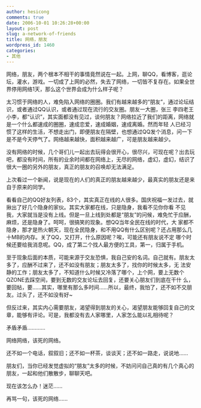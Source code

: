 ```yaml
---
author: hesicong
comments: true
date: 2006-10-01 10:26:28+00:00
layout: post
slug: a-network-of-friends
title: 网络，朋友
wordpress_id: 1460
categories:
- 其他
---
```


网络，朋友，两个根本不相干的事情竟然说在一起。上网，聊QQ，看博客，逛论坛，灌水，游戏。一切成了上网的必然，失去了网络，一切皆不复存在。如果全世界停用网络1天，那么这个世界会成为什么样子呢？

太习惯于网络的人，难免陷入网络的圈圈。我们有越来越多的“朋友”，通过论坛结识，或者通过QQ认识，或者通过现在流行的交友圈。朋友一大圈，张三 李四老王小李，都“认识”，其实面都没有见过，谈何朋友？网络拉近了我们的距离，网络就是一个什么都速成的圈圈，速成恋爱，速成婚姻，速成离婚。然而年轻 人已经习惯了这样的生活，不想走出门，即便朋友在隔壁，也想通过QQ发个消息，问一下是不是今天停气了。网络越来越快，面积越来越广，可是朋友越来越少。

没有网络的时候，几个哥们儿一起出去玩得会很开心，很尽兴，可现在呢？出去玩吧，都没有时间，所有的业余时间都在网络上，无尽的网络，虚幻，虚幻，结识了很大一圈的另外的朋友，真正的朋友的召唤却无法满足。

上次看过一个新闻，说是现在的人们的真正的朋友越来越少，最真实的朋友还是来自于原来的同学。

看看自己的QQ好友列表，83个，其实真正在线的人很多。国庆祝福一发过去，就揪出了好几个隐身的家伙。其实大家都在线，只是隐身，我看不见你你看 不见我，大家就当是没有上线。但是一旦上线到处都是“朋友”的问候，难免忙于应酬，麻烦，还是隐身了。呵呵，很搞笑的现象。想QQ当年全民在线的时代，大 家都不隐身，那才是热火朝天，现在全民隐身，和不用QQ有什么区别呢？还占用那么几十MB的内存。关了QQ，又打开，什么原因呢？唉，可能还有朋友说不定 哪个时候还要给我消息呢。QQ，成了第二个找人最方便的工具，第一，归属于手机。

至于现象后面的本质，可能来源于交友恐惧，我自己安的名词。自己就有。朋友太多了，应酬不过来了，还不如没有朋友；朋友太多了，找你的时候太多，无 法安静的工作；朋友太多了，不知道什么时候又冷落了哪个，上个网，要上无数个QZONE去踩空间，要到无数的交友论坛去回复，还要关心朋友们到底在干什 么，要回帖，要……其实，哪里有那么多时间……所以，最终，我怕了，还不如不交朋友。过头了，还不如没有好~

但反过来，其实内心需要朋友，渴望得到朋友的关心，渴望朋友能够回复自己的文章，能够有评论。可是，我都没有去人家哪里，人家怎么能以礼相待呢？

矛盾矛盾…………

网络网络，该死的网络。

还不如一个电话，叙叙旧；还不如一杯茶，谈谈天；还不如一路走，说说地……

朋友们，当你已经发觉虚拟的“朋友”太多的时候，不妨问问自己真的有几个真心的朋友，一起和他们散散步，聊聊天吧。

现在该怎么办！迷茫……

再骂一句，该死的网络……
